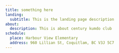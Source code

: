 ```yaml
---
title: something here
landing:
  subtitle: This is the landing page description
about:
  description: This is about century kumdo club
schedule:
  place: Harbour View Elementary
  address: 960 Lillian St, Coquitlam, BC V3J 5C7
---
```


